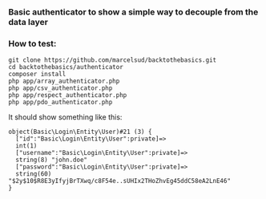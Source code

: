 ### Basic authenticator to show a simple way to decouple from the data layer

### How to test:
```
git clone https://github.com/marcelsud/backtothebasics.git
cd backtothebasics/authenticator
composer install
php app/array_authenticator.php
php app/csv_authenticator.php
php app/respect_authenticator.php
php app/pdo_authenticator.php
```

It should show something like this:

```
object(Basic\Login\Entity\User)#21 (3) {
  ["id":"Basic\Login\Entity\User":private]=>
  int(1)
  ["username":"Basic\Login\Entity\User":private]=>
  string(8) "john.doe"
  ["password":"Basic\Login\Entity\User":private]=>
  string(60) "$2y$10$R8E3yIfyjBrTXwq/c8F54e..sUHIx2THoZhvEg45ddC58eA2LnE46"
}
```
